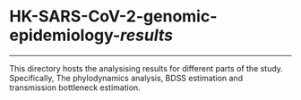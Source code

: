 # HK-SARS-CoV-2-genomic-epidemiology-*results*

---

This directory hosts the analysising results for different parts of the study. Specifically, The phylodynamics analysis, BDSS estimation and transmission bottleneck estimation. 